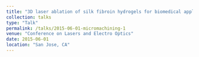 ```yaml
---
title: "3D laser ablation of silk fibroin hydrogels for biomedical applications"
collection: talks
type: "Talk"
permalink: /talks/2015-06-01-micromachining-1
venue: "Conference on Lasers and Electro Optics"
date: 2015-06-01
location: "San Jose, CA"
---
```

